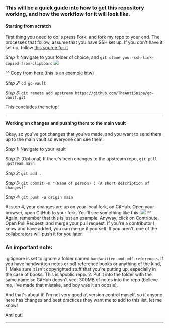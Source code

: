 ### This will be a quick guide into how to get this repository working, and how the workflow for it will look like.

#### Starting from scratch

First thing you need to do is press Fork, and fork my repo to your end.
The processes that follow, assume that you have SSH set up. If you don't have it set up, follow [this source for it](https://kbroman.org/github_tutorial/pages/first_time.html)

*Step 1:* Navigate to your folder of choice, and `git clone your-ssh-link-copied-from-clipboard`
	![](https://i.imgur.com/rGe7TkU.png)


^^ Copy from here (this is an example btw)

*Step 2:* `cd go-vault`

*Step 3:* `git remote add upstream https://github.com/TheAntiSnipe/go-vault.git`


This concludes the setup!

---
#### Working on changes and pushing them to the main vault

Okay, so you've got changes that you've made, and you want to send them up to the main vault so everyone can see them.

*Step 1:* Navigate to your vault

*Step 2*: (Optional) If there's been changes to the upstream repo, `git pull upstream main`

*Step 2:* `git add .`

*Step 3:* `git commit -m "(Name of person) : (A short description of changes)"`

*Step 4:* `git push -u origin main`


At step 4, your changes are up on your local fork, on GitHub. Open your browser, open GitHub to your fork. You'll see something like this:
	![](https://i.imgur.com/RJFKec5.png)
^^ Again, remember that this is just an example. Anyway, click on Contribute, Open Pull Request, and merge your pull request. If you're a contributor I know and have added, you can merge it yourself. If you aren't, one of the collaborators will push it for you later.


### An important note: 

.gitignore is set to ignore a folder named `handwritten-and-pdf-references`. If you have handwritten notes or pdf reference books or anything of the kind,
	1. Make sure it isn't copyrighted stuff that you're putting up, especially in the case of books. This is  apublic repo.
	2. Put it into the folder with the same name so GitHub doesn't yeet 300MB of notes into the repo (believe me, I've made that mistake, and boy was it an oopsie).



And that's about it! I'm not very good at version control myself, so if anyone here has changes and best practices they want me to add to this list, let me know!

Anti out!

---
